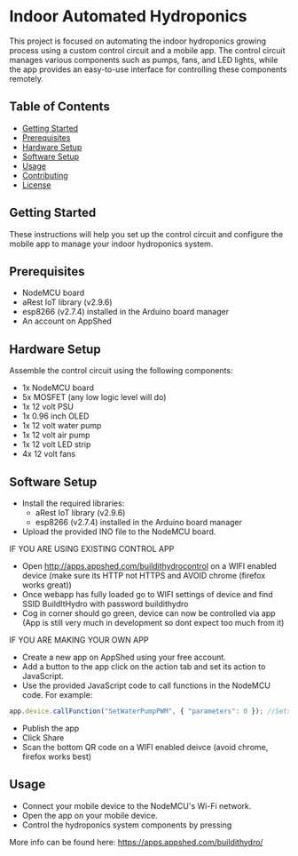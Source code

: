 # Indoor Automated Hydroponics

This project is focused on automating the indoor hydroponics growing process using a custom control circuit and a mobile app. The control circuit manages various components such as pumps, fans, and LED lights, while the app provides an easy-to-use interface for controlling these components remotely.

## Table of Contents

- [Getting Started](#getting-started)
- [Prerequisites](#prerequisites)
- [Hardware Setup](#hardware-setup)
- [Software Setup](#software-setup)
- [Usage](#usage)
- [Contributing](#contributing)
- [License](#license)

## Getting Started

These instructions will help you set up the control circuit and configure the mobile app to manage your indoor hydroponics system.

## Prerequisites

- NodeMCU board
- aRest IoT library (v2.9.6)
- esp8266 (v2.7.4) installed in the Arduino board manager
- An account on AppShed

## Hardware Setup

Assemble the control circuit using the following components:

- 1x NodeMCU board
- 5x MOSFET (any low logic level will do)
- 1x 12 volt PSU
- 1x 0.96 inch OLED
- 1x 12 volt water pump
- 1x 12 volt air pump
- 1x 12 volt LED strip
- 4x 12 volt fans

## Software Setup

- Install the required libraries:
    - aRest IoT library (v2.9.6)
    - esp8266 (v2.7.4) installed in the Arduino board manager
- Upload the provided INO file to the NodeMCU board.

IF YOU ARE USING EXISTING CONTROL APP

- Open http://apps.appshed.com/buildithydrocontrol on a WIFI enabled device (make sure its HTTP not HTTPS and AVOID chrome (firefox works great))
- Once webapp has fully loaded go to WIFI settings of device and find SSID BuildItHydro with password buildithydro
- Cog in corner should go green, device can now be controlled via app (App is still very much in development so dont expect too much from it)

IF YOU ARE MAKING YOUR OWN APP

- Create a new app on AppShed using your free account.
- Add a button to the app click on the action tab and set its action to JavaScript.
- Use the provided JavaScript code to call functions in the NodeMCU code. For example:

```javascript
app.device.callFunction("SetWaterPumpPWM", { "parameters": 0 }); //Sets water pump Pin PWM to 0 (off) (1023 is max)
```

- Publish the app
- Click Share
- Scan the bottom QR code on a WIFI enabled deivce (avoid chrome, firefox works best)

## Usage

- Connect your mobile device to the NodeMCU's Wi-Fi network.
- Open the app on your mobile device.
- Control the hydroponics system components by pressing

More info can be found here:
https://apps.appshed.com/buildithydro/
